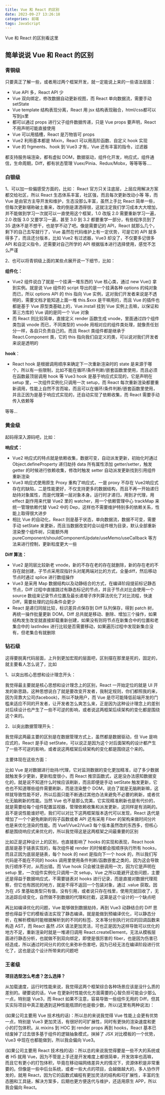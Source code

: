 ```yaml
---
title: Vue 和 React 的区别
date: 2023-09-27 13:26:18
categories: 前端
tags: JavaScript
---
```


Vue 和 React 的区别看这里

## 简单说说 Vue 和 React 的区别
### 青铜级

只要真正了解一些，或者用过两个框架开发，就一定能说上来的一些语法层面：

- Vue API 多，React API 少
- Vue 双向绑定，修改数据自动更新视图，而 React 单向数据流，需要手动 setState
- Vue template 结构表现分离，React 用 jsx 结构表现融合，html/css都可以写到js里
- 都可以通过 props 进行父子组件数据传递，只是 Vue props 要声明，React 不用声明可能直接使用
- Vue 可以用插槽，React 是万物皆可 props
- Vue2 利用基本都是 Mixin，React 可以用高阶函数、自定义 hook 实现
- Vue 的 frgments、hook 到 Vue3 才有，Vue 还有丰富的指令，过滤器
  
都支持服务端渲染，都有虚拟 DOM，数据驱动，组件化开发，响应式，组件通信，生命周期，Diff，都有状态管理 Vuex/Pinia、Redux/Mobx，等等等等....
### 白银级
1、可以加一些偏感受方面的，比如：
React 官方只关注底层，上层应用解决方案都交给社区，所以 React 生态体系丰富，社区强，而且每次更新改动小等 等，而 Vue 是由官方主导开发和维护，生态没那么丰富，虽然上手比 React 简单一些，但每次更新堪称破土重来，改的倒是潇洒得很，这就注定我们学习成本大大增加，并不能做到学习一次就可以一直使用这个框架，1.0 改版 2.0 需要重新学习一遍，2.0 改版 3.0 又要学习一遍，甚至 3.0 到 3.2 都要重学一部分，有些程序员到了 35 退休不是不想干，也是学不动了吧。像是需要记的 API，React 就那么几个，剩下的自己去写就行了，Vue 虽然在代码维护上有一定优势，可是它的 API 就多得多了，而且还分版本，比如 Vue2 有过滤器，Vue3 却没了，不仅要多记很多 API 和自定义指令，还需要对自己所学的 API 根据版本进行选择使用，感觉不怎么严谨

2、也可以将青铜级上面的某些点展开说一下细节，比如：

**组件化：**
- Vue2 组件说白了就是一个挂满一堆东西的 Vue 核心类，通过 new Vue() 拿到实例。就是说 Vue 组件的 script 导出的是一个挂满各种 options 的纯对象而已，所以 options API 的 this 指向 Vue 实例，这对我们开发者来说是不透明的，需要文档才能知道上面一堆 this.$xxx 是干嘛用的，而且 Vue 的插件也都是基于 Vue 原型类基础上的，Vue.install 挂到 Vue 实例上去嘛，以保证和第三方库的 Vue 调的是同一个 Vue 对象
- 而 React 则比较简单，直接定义 render 函数生成 vnode，里面通过四个组件类包装 vnode 而已，不同类型的 vnode 用相对应的组件类处理，就像责任划分一样，各自只负责自己的。而且 React 类组件都是继承于 React.Component 类，它的 this 指向我们自定义的类，可以说对我们开发者来说是透明的
  
**hook**：

- React hook 是根据调用顺序来确定下一次重新渲染时的 state 是来源于哪个，所以有一些限制，比如不能在循环/条件判断/嵌套函数里使用，而且必须在函数最顶层调用 hook 等
Vue3 hook 是基于响应式实现的，它是声明在 setup 里，一次组件实例化只调用一次 setup，而 React 每次重新渲染都要重新调用，性能上自然不言而喻，而且可以在循环/条件判断/嵌套函数里使用，并且正因为是基于响应式实现的，还自动实现了依赖收集，而 React 需要手动传入依赖等

等等...

### 黄金级
起码得深入源码吧，比如：

**响应式：**

- Vue2 响应式的特点就是依赖收集，数据可变，自动派发更新，初始化时通过 Object.defineProperty 递归劫持 data 所有属性添加 getter/setter，触发 getter 的时候进行依赖收集，修改时触发 setter 自动派发更新找到引用组件重新渲染
- Vue3 响应式使用原生 Proxy 重构了响应式，一是 proxy 不存在 Vue2响应式存在的缺陷，二是性能更好，不仅支持更多的数据结构，而且不再一开始递归劫持对象属性，而是代理第一层对象本身。运行时才递归，用到才代理，用 effect 副作用来代替 Vue2 里的 watcher，用一个依赖管理中心 trackMap 来统一管理依赖代替 Vue2 中的 Dep，这样也不需要维护特别多的依赖关系，性能上取得很大进步
- 相比 Vue 的自动化，React 则是基于状态，单向数据流，数据不可变，需要手动 setState 来更新，而且当数据改变时会以组件根为目录，默认全部重新渲染整个组件树，只能额外用 pureComponent/shouldComponentUpdate/useMemo/useCallback 等方法来进行控制，更新粒度更大一些

**Diff 算法：**

- Vue2 是同层比较新老 vnode，新的不存在老的存在就删除，新的存在老的不存在就创建，子节点采用双指针头对尾两端对比的方式，全量diff，然后移动节点时通过 splice 进行数组操作
- Vue3 是采用 Map 数据结构以及动静结合的方式，在编译阶段提前标记静态节点，Diff 过程中直接跳过有静态标记的节点，并且子节点对比会使用一个 source 数组来记录节点位置及最长递增子序列算法优化了对比流程，快速 Diff，需要处理的边际条件会更少
- React 是递归同层比较，标识差异点保存到 Diff 队列保存，得到 patch 树，再统一操作批量更新 DOM。Diff 总共就是移动、删除、增加三个操作，如果结构发生改变就直接卸载重新创建，如果没有则将节点在新集合中的位置和老集合中的 lastIndex 进行比较是否需要移动，如果遍历过程中发现新集合没有，但老集合有就删除
  
### 钻石级

这得要脱离代码层面，上升到更加宏观的层面吧，区别摆在那里是死的，固定的，就主要看人怎么说了，比如

1、以突出核心思想和设计理念开头：

我觉得最主要就是核心思想和设计理念上的区别，React 一开始定位的就是 UI 开发的新思路，这种思想说白了就是要改变开发者，我制定规则，你们都照我的来，因为背靠大公司(facebook)，所以不缺用户，而 Vue 是尽可能降低前端开发的门槛来适应不同的开发者，让开发者怎么爽怎么来，正是因为这种设计理念上的差别对后续设计也产生了一些不可逆的影响，或者说这两框架后续架构的变化都是围绕这个来的。

2、以突出数据管理开头：

我觉得这两最主要的区别是在数据管理方式上，虽然都是数据驱动，但 Vue 是响应式的，React 是手动 setState，可以说正是因为这个对后面架构的设计都产生了一些不可逆的影响，或者说这两框架后续架构的变化都是围绕这个来的。

主要体现在这些方面：

比如 Vue 是对数据进行劫持/代理，它对监测数据的变化更加精准，动了多少数据就触发多少更新，更新粒度很小，而 React 推崇函数式，这是没办法感知数据变化的，就是说不知道什么时候应该刷新，而且即便是手动 setState 触发更新，它也也不知道哪些组件需要刷新，而是渲染整个 DOM，说白了就是无脑刷新嘛，这样就导致性能不好，所以后面只能不断通过其他办法来避免不必要的刷新，或者优化无脑刷新的性能。当然 Vue 也不是那么完美，它实现精准刷新也是有代价的，就是需要给每个组件配置监视器，管理依赖收集和派发更新，这同样是有消耗的。且不是说性能谁好吧，我们可以对比下这两框架版本迭代可以发现，React 迭代是增加了一个个避免刷新的钩子函数或者 API 还有采用 Fiber 的架构来做时间分片也是来优化渲染的性能。而 Vue1/Vue2/Vue3 每个版本虽然改的东西多，但核心都是围绕响应式来优化的，所以我觉得这是这两框架之间最重要的区别

比如正是这种设计上的区别，也直接影响了 hooks 的实现和表现，React hook 底层是基于链表实现的，每次组件被 render 的时候都会按顺序执行所有 hooks，而且正因为底层是链表，每个 hook 的 next 是指向下一个 hook 的，所以我们写代码是不能在不同的 hooks 调用里使用条件判断/函数嵌套之类的，因为这会导致执行顺序不对，从而出错。而 Vue hook 只会被注册调用一次，因为它是声明在 setup 里，一次组件实例化只调用一次 setup，Vue 之所以能避开这些问题，主要还是得益于数据响应式，不需要链表对 hooks 进行记录，而是直接对数据代理观察，但它也有困扰的地方，就是不得不返回一个包装对象，通过 .value 获取。因为在 JS 里基础类型只有值，没有引用，或者说只存在栈里，使用完就回收了，无法追踪后续变化，自然做不到数据的代理和拦截，这算是这个设计的一个缺点吧

再比如编译优化的问题，Vue 能够做到数据劫持，再到 Vue3 动静结合的 Diff 思想也得益于它的模板语法实现了静态编译。就是能做到预编译优化，可以静态分析，在解析模板时能根据解析到的不同的标签、文本等分别执行对应的回调函数来构造 AST，而 React 虽然 JSX 语法更加灵活，可也正是因为这样导致可以优化的地方不足，重新渲染时就是一堆递归调用 React.createElement，无法从模板层面进行静态分析，也就做不到双向绑定，即使是很厉害的 fiber，也是因为伤害已经造成，所以通过时间分片的优化来弥补伤害吧，因为已经无法在编译阶段进行优化了，这也是这个设计所带来的问题吧

### 王者级

**项目选型怎么考虑？怎么选择？**

从加载速度，运行时性能来说，我觉得这两个框架综合各种场景应该是没什么质的差别的。硬要说的话，Vue 在更新时性能优化方面需要的心智负担可能会少那么一点，特别是 Vue3，而 React 如果不注意，容易导致一些组件无用的 Diff，但其实实际项目中真正能遇到这种性能瓶颈的也是极少数，所以(这里有两种说法)：

(如果公司主要用 Vue 技术栈的话)：所以总的来说我觉得 Vue 性能上会更有优势一点，特别是 Vue3 更加灵活，有很好的可扩展性，同时有更快的渲染速度和更小的打包体积。从 mixins 到 HOC 到 render props 再到 hooks，React 基本已经废掉了过去很多基于组件的逻辑抽象模式，抹掉了 JSX 对比模板的一个优势，Vue3 中现在也都能做到，所以我会偏向 Vue3。

(如果公司主要用 React 技术栈的话)：所以总的来说我觉得要是一些不大的系统或者 H5 就用 Vue，因为不管是上手还是开发难度上都很简单，开发效率也高嘛，而且它有更小的打包体积，毕竟在移动端网络差异大的情况下，资源体积是非常重要的。但像是一些中后台系统，或者一些大点的项目，会越做越大的，多人协作开发的，就用 React，因为它的函数式编程有更加灵活的结构和可扩展性，丰富的生态圈和工具链，解决方案多，后期也更方便迭代与维护，还适用原生 APP，所以我会偏向 React。